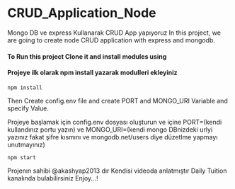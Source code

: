 # CRUD_Application_Node
Mongo DB ve express Kullanarak CRUD App yapıyoruz 
In this project, we are going to create node CRUD application with express and mongodb.

#### To Run this project Clone it and install modules using
#### Projeye ilk olarak npm install yazarak modulleri ekleyiniz
```
npm install
```
Then Create config.env file and create PORT and MONGO_URI Variable and specify Value.


Projeye başlamak için config.env dosyası oluşturun ve içine PORT=(kendi kullandınız portu yazın) ve MONGO_URI=(kendi mongo DBnizdeki urlyi yazınız fakat şifre kısmını ve mongodb.net/users diye düzetlme yapmayı unutmayınız)

```
npm start
```
Projenın sahibi @akashyap2013 dır
Kendisi videoda anlatmıştır 
Daily Tuition kanalında bulabilirsiniz 
Enjoy...!
